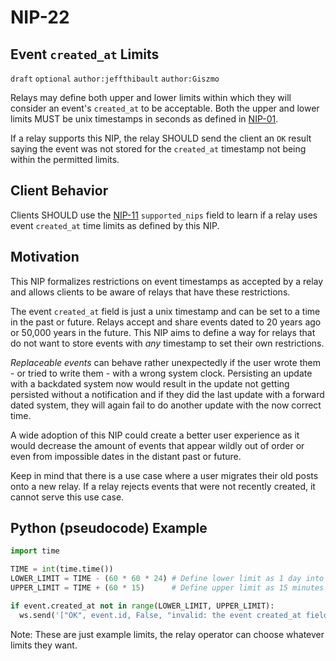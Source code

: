 # NIP-22

## Event `created_at` Limits

`draft` `optional` `author:jeffthibault` `author:Giszmo`

Relays may define both upper and lower limits within which they will consider an event's `created_at` to be acceptable. Both the upper and lower limits MUST be unix timestamps in seconds as defined in [NIP-01](01.md).

If a relay supports this NIP, the relay SHOULD send the client an `OK` result saying the event was not stored for the `created_at` timestamp not being within the permitted limits.

## Client Behavior

Clients SHOULD use the [NIP-11](11.md) `supported_nips` field to learn if a relay uses event `created_at` time limits as defined by this NIP.

## Motivation

This NIP formalizes restrictions on event timestamps as accepted by a relay and allows clients to be aware of relays that have these restrictions.

The event `created_at` field is just a unix timestamp and can be set to a time in the past or future. Relays accept and share events dated to 20 years ago or 50,000 years in the future. This NIP aims to define a way for relays that do not want to store events with _any_ timestamp to set their own restrictions.

_Replaceable events_ can behave rather unexpectedly if the user wrote them - or tried to write them - with a wrong system clock. Persisting an update with a backdated system now would result in the update not getting persisted without a notification and if they did the last update with a forward dated system, they will again fail to do another update with the now correct time.

A wide adoption of this NIP could create a better user experience as it would decrease the amount of events that appear wildly out of order or even from impossible dates in the distant past or future.

Keep in mind that there is a use case where a user migrates their old posts onto a new relay. If a relay rejects events that were not recently created, it cannot serve this use case.

## Python (pseudocode) Example

```python
import time

TIME = int(time.time())
LOWER_LIMIT = TIME - (60 * 60 * 24) # Define lower limit as 1 day into the past
UPPER_LIMIT = TIME + (60 * 15)      # Define upper limit as 15 minutes into the future

if event.created_at not in range(LOWER_LIMIT, UPPER_LIMIT):
  ws.send('["OK", event.id, False, "invalid: the event created_at field is out of the acceptable range (-24h, +15min) for this relay"]')
```

Note: These are just example limits, the relay operator can choose whatever limits they want.
